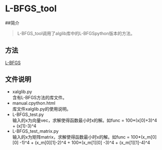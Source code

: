 # L-BFGS_tool

##简介
>L-BFGS_tool调用了alglib库中的L-BFGSpython版本的方法。

## 方法
  [L-BFGS](https://hehuihui1994.github.io/hehuihui1994.github.io/2016/08/28/L-BFGS/#more)
## 文件说明
* xalglib.py<br>
  含有L-BFGS方法的库文件。<br>
* manual.cpython.html<br>
  库文件xalglib.py的使用说明。<br>
* L-BFGS_test.py<br>
  输入的x为向量vec，求解使得函数最小时x的解。如func = 100*(x[0]+3)^4 + (x[1]-3)^4
* L-BFGS_test_matrix.py<br>
  输入的x为矩阵matrix，求解使得函数最小时x的解。如func = 100*(x_m[0][0] -1)^4 + (x_m[0][1]-2)^4 + 100*(x_m[1][0] -3)^4 + (x_m[1][1]-4)^4
